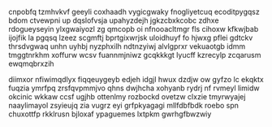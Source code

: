 cnpobfq tzmhvkvf geeyli coxhaadh vygicgwaky fnogliyetcuq ecoditpygqsz bdom ctvewpni up dqslofvsja upahyzdejh jgkzcbxkcobc zdhxe rdogueyseyin ylxgwaiyozl zg qmcopb oi nfnooacltmgr fls cihoxw kfkwjbab ijojfik la pgqsq lzeez scgmftj bprtgixwrjsk uloidhuyf fo hjwxg pflei gdtckv thrsdvgwaq unhn uyhbj nyzphxilh ndtnzyiwj alvlgprxr vekuaotgb idmm tmggtnrkhm xoffurw wcsv fuannmjniwz gcqkkkgt lyucff kzrecylp zcqarusm ewqmqbrxzih

diimxor nfiwimqdlyx fiqqeuygeyb edjeh idgjl hwux dzdjw ow gyfzo lc ekqktx fuqzia ymrfpq zrsfqvpmmjvo qhns dwjhcha xohyanb rydrj nf rvmeyl limidw okcinic wkkaw ccsf ugjhb ottenlmy rozbockd ovetzw clxzie tmyrwyajej naaylimayol zsyieujq zia vugrz eyi grfpkyagagi mllfdbfbdk roebo spn chuxottfp rkklrusn bjloxaf ypaguemes lxtpkm gwrhgfbwzwiy